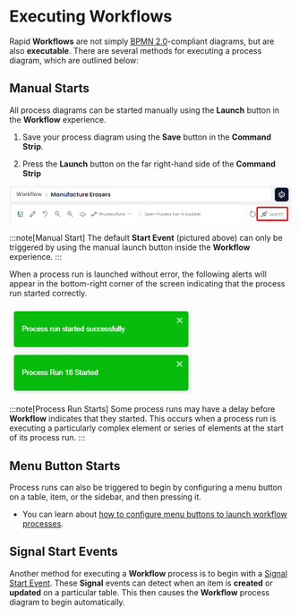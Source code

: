 # Executing Workflows

Rapid **Workflows** are not simply [BPMN 2.0](https://www.bpmn.org/)-compliant diagrams, but are also **executable**. There are several methods for executing a process diagram, which are outlined below:

## Manual Starts

All process diagrams can be started manually using the **Launch** button in the **Workflow** experience.

1. Save your process diagram using the **Save** button in the **Command Strip**.

2. Press the **Launch** button on the far right-hand side of the **Command Strip**

![A screenshot of the jumbotron and command strip at the top of the Workflow experience. At the far right of the screenshot is the Launch button. The button is annotated with a red box around it to highlight its location. The launch button has a picture of a rocket ship, and the word "Launch".](<Workflow Manual Launch Button.png>)

:::note[Manual Start]
The default **Start Event** (pictured above) can only be triggered by using the manual launch button inside the **Workflow** experience.
:::

When a process run is launched without error, the following alerts will appear in the bottom-right corner of the screen indicating that the process run started correctly.

![A screenshot showing the appearance of the alerts for a successful run. There are two rectangles with white text, indicating a positive outcome. The top alert reads: "Process run started successfully" and "Process Run 18 Started".](<Process Run Popup.png>)

:::note[Process Run Starts]
Some process runs may have a delay before **Workflow** indicates that they started. This occurs when a process run is executing a particularly complex element or series of elements at the start of its process run.
:::

## Menu Button Starts

Process runs can also be triggered to begin by configuring a menu button on a table, item, or the sidebar, and then pressing it.

- You can learn about [how to configure menu buttons to launch workflow processes](</docs/Rapid/Keyper%20Manual/Designer/Menus/Menu%20Actions/execute-workflow-process/>).

## Signal Start Events

Another method for executing a **Workflow** process is to begin with a [Signal Start Event](</docs/Rapid/Keyper%20Manual/Workflow/element-types/start-events/>). These **Signal** events can detect when an item is **created** or **updated** on a particular table. This then causes the **Workflow** process diagram to begin automatically.
